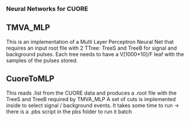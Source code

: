 ### Neural Networks for CUORE

## TMVA_MLP
This is an implementation of a Multi Layer Perceptron Neural Net that requires an input root file with 2 TTree: TreeS and TreeB
for signal and background pulses. Each tree needs to have a V[1000*10]/F leaf with the samples of the pulses stored.

## CuoreToMLP
This reads .list from the CUORE data and produces a .root file with the TreeS and TreeB required by TMVA_MLP
A set of cuts is implemented inside to select signal / background events.
It takes some time to run -> there is a .pbs script in the pbs folder to run it batch